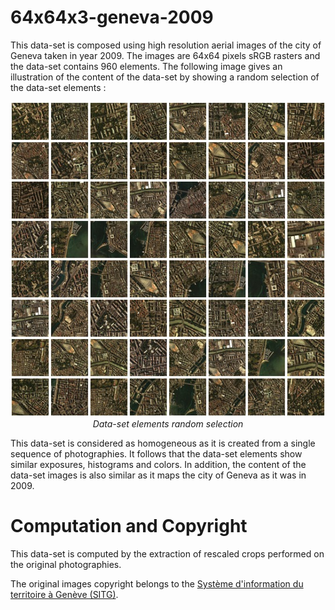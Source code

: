 # 64x64x3-geneva-2009

This data-set is composed using high resolution aerial images of the city of Geneva taken in year 2009. The images are 64x64 pixels sRGB rasters and the data-set contains 960 elements. The following image gives an illustration of the content of the data-set by showing a random selection of the data-set elements :

<p align="center">
    <img src="https://github.com/nils-hamel/turing-project/blob/master/doc/dataset/64x64x3-geneva-2009.jpg?raw=true" width="512">
    <br />
    <i>Data-set elements random selection</i>
</p>

This data-set is considered as homogeneous as it is created from a single sequence of photographies. It follows that the data-set elements show similar exposures, histograms and colors. In addition, the content of the data-set images is also similar as it maps the
city of Geneva as it was in 2009.

# Computation and Copyright

This data-set is computed by the extraction of rescaled crops performed on the original photographies.

The original images copyright belongs to the [Système d'information du territoire à Genève (SITG)](http://ge.ch/sitg).
